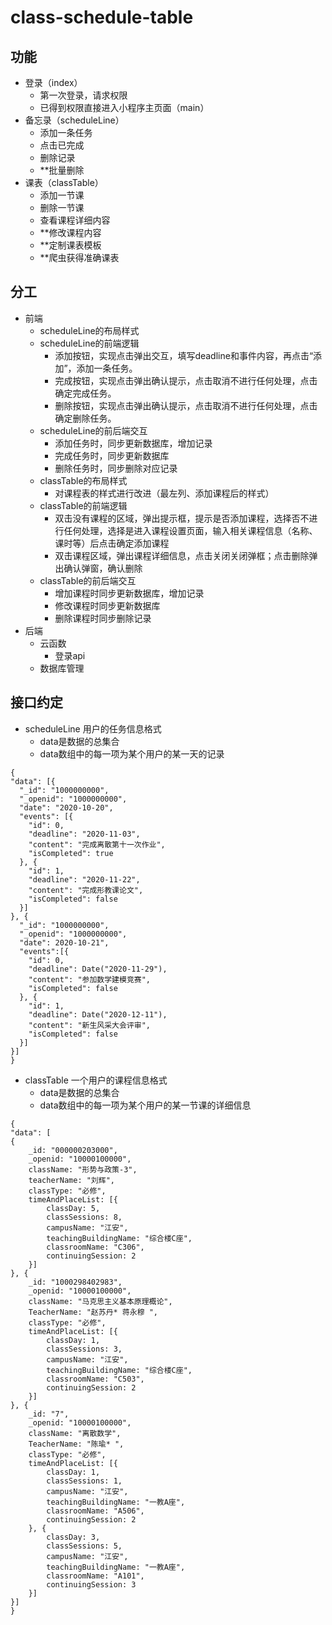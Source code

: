 # class-schedule-table
## 功能
- 登录（index）
  - 第一次登录，请求权限
  - 已得到权限直接进入小程序主页面（main）
- 备忘录（scheduleLine）
  - 添加一条任务
  - 点击已完成
  - 删除记录
  - **批量删除
- 课表（classTable）
  - 添加一节课
  - 删除一节课
  - 查看课程详细内容
  - **修改课程内容
  - **定制课表模板
  - **爬虫获得准确课表
## 分工
- 前端
  - scheduleLine的布局样式
  - scheduleLine的前端逻辑
    - 添加按钮，实现点击弹出交互，填写deadline和事件内容，再点击“添加”，添加一条任务。
    - 完成按钮，实现点击弹出确认提示，点击取消不进行任何处理，点击确定完成任务。
    - 删除按钮，实现点击弹出确认提示，点击取消不进行任何处理，点击确定删除任务。
  - scheduleLine的前后端交互
    - 添加任务时，同步更新数据库，增加记录
    - 完成任务时，同步更新数据库
    - 删除任务时，同步删除对应记录
  - classTable的布局样式
    - 对课程表的样式进行改进（最左列、添加课程后的样式）
  - classTable的前端逻辑
    - 双击没有课程的区域，弹出提示框，提示是否添加课程，选择否不进行任何处理，选择是进入课程设置页面，输入相关课程信息（名称、课时等）后点击确定添加课程
    - 双击课程区域，弹出课程详细信息，点击关闭关闭弹框；点击删除弹出确认弹窗，确认删除
  - classTable的前后端交互
    - 增加课程时同步更新数据库，增加记录
    - 修改课程时同步更新数据库
    - 删除课程时同步删除记录
- 后端
  - 云函数
    - 登录api
  - 数据库管理

## 接口约定
  - scheduleLine 用户的任务信息格式
    - data是数据的总集合
    - data数组中的每一项为某个用户的某一天的记录
  ```
{
  "data": [{
    "_id": "1000000000",
    "_openid": "1000000000",
    "date": "2020-10-20",
    "events": [{
      "id": 0,
      "deadline": "2020-11-03",
      "content": "完成离散第十一次作业",
      "isCompleted": true
    }, {
      "id": 1,
      "deadline": "2020-11-22",
      "content": "完成形教课论文",
      "isCompleted": false
    }]
  }, {
    "_id": "1000000000",
    "_openid": "1000000000",
    "date": 2020-10-21",
    "events":[{
      "id": 0,
      "deadline": Date("2020-11-29"),
      "content": "参加数学建模竞赛",
      "isCompleted": false
    }, {
      "id": 1,
      "deadline": Date("2020-12-11"),
      "content": "新生风采大会评审",
      "isCompleted": false
    }]
  }]
}
  ```
  - classTable 一个用户的课程信息格式
    - data是数据的总集合
    - data数组中的每一项为某个用户的某一节课的详细信息
  ```
{
  "data": [
  {
      _id: "000000203000",
      _openid: "10000100000",
      className: "形势与政策-3",
      teacherName: "刘辉",
      classType: "必修",
      timeAndPlaceList: [{
          classDay: 5,
          classSessions: 8,
          campusName: "江安",
          teachingBuildingName: "综合楼C座",
          classroomName: "C306",
          continuingSession: 2
      }]
  }, {
      _id: "1000298402983",
      _openid: "10000100000",
      className: "马克思主义基本原理概论",
      TeacherName: "赵苏丹* 蒋永穆 ",
      classType: "必修",
      timeAndPlaceList: [{
          classDay: 1,
          classSessions: 3,
          campusName: "江安",
          teachingBuildingName: "综合楼C座",
          classroomName: "C503",
          continuingSession: 2
      }]
  }, {
      _id: "7",
      _openid: "10000100000",
      className: "离散数学",
      TeacherName: "陈瑜* ",
      classType: "必修",
      timeAndPlaceList: [{
          classDay: 1,
          classSessions: 1,
          campusName: "江安",
          teachingBuildingName: "一教A座",
          classroomName: "A506",
          continuingSession: 2
      }, {
          classDay: 3,
          classSessions: 5,
          campusName: "江安",
          teachingBuildingName: "一教A座",
          classroomName: "A101",
          continuingSession: 3
      }]
  }]
}
  ```
